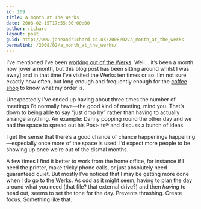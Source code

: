 ```yaml
---
id: 109
title: A month at The Werks
date: 2008-02-15T17:55:00+00:00
author: richard
layout: post
guid: http://www.janeandrichard.co.uk/2008/02/a_month_at_the_werks
permalink: /2008/02/a_month_at_the_werks/
---
```

I&#8217;ve mentioned I&#8217;ve been [working out of the Werks](http://www.janeandrichard.co.uk/2008/01/the_werks). Well&#8230; it&#8217;s been a month now [over a month, but this blog post has been sitting around whilst I was away] and in that time I&#8217;ve visited the Werks ten times or so. I&#8217;m not sure exactly how often, but long enough and frequently enough for the [coffee shop](http://www.real-eating.co.uk/hove.htm) to know what my order is.

Unexpectedly I&#8217;ve ended up having about three times the number of meetings I&#8217;d normally have&#8212;the good kind of meeting, mind you. That&#8217;s down to being able to say &#8220;just drop by&#8221; rather than having to actually arrange anything. An example: Danny popping round the other day and we had the space to spread out his Post-Its&#174; and discuss a bunch of ideas.

I get the sense that there&#8217;s a good chance of chance happenings happening&#8212;especially once more of the space is used. I&#8217;d expect more people to be showing up once we&#8217;re out of the dismal months.

A few times I find it better to work from the home office, for instance if I need the printer, make tricky phone calls, or just absolutely need guaranteed quiet. But mostly I&#8217;ve noticed that I may be getting more done when I do go to the Werks. As odd as it might seem, having to plan the day around what you need (that file? that external drive?) and then _having_ to head out, seems to set the tone for the day. Prevents thrashing. Create focus. Something like that.